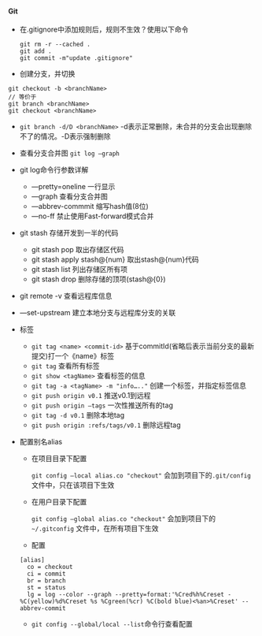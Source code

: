 #### Git

+ 在.gitignore中添加规则后，规则不生效？使用以下命令

  ```
  git rm -r --cached .
  git add .
  git commit -m"update .gitignore"
  ```

+ 创建分支，并切换

```
git checkout -b <branchName>
// 等价于
git branch <branchName>
git checkout <branchName>
```

+ ```git branch -d/D <branchName>``` -d表示正常删除，未合并的分支会出现删除不了的情况。-D表示强制删除

+ 查看分支合并图 ```git log —graph```

+ git log命令行参数详解
  - —pretty=oneline  一行显示
  - —graph 查看分支合并图
  - —abbrev-commmit 缩写hash值(8位)
  - —no-ff 禁止使用Fast-forward模式合并
  
+ git stash 存储开发到一半的代码
  + git stash pop 取出存储区代码
  + git stash apply stash@{num} 取出stash@{num}代码
  + git stash list 列出存储区所有项
  + git stash drop 删除存储的顶项(stash@{0})
  
+ git remote -v 查看远程库信息

+ —set-upstream 建立本地分支与远程库分支的关联

+ 标签

  + ```git tag <name> <commit-id>```  基于commitId(省略后表示当前分支的最新提交)打一个《name》标签
  + ```git tag``` 查看所有标签
  + ```git show <tagName>``` 查看标签的信息
  + ```git tag -a <tagName> -m "info….."``` 创建一个标签，并指定标签信息
  + ```git push origin v0.1``` 推送v0.1到远程
  + ```git push origin —tags``` 一次性推送所有的tag
  + ```git tag -d v0.1``` 删除本地tag
  + ```git push origin :refs/tags/v0.1``` 删除远程tag

+ 配置别名alias

  + 在项目目录下配置

    ```git config —local alias.co "checkout"``` 会加到项目下的`.git/config` 文件中，只在该项目下生效

  + 在用户目录下配置

    ```git config —global alias.co "checkout"``` 会加到项目下的`~/.gitconfig` 文件中，在所有项目下生效

  + 配置

  ```
  [alias]
  	co = checkout
    ci = commit
    br = branch
    st = status
    lg = log --color --graph --pretty=format:'%Cred%h%Creset -%C(yellow)%d%Creset %s %Cgreen(%cr) %C(bold blue)<%an>%Creset' --abbrev-commit
  
  ```

  + ```git config --global/local --list```命令行查看配置

